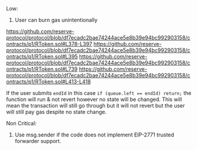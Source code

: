 Low:

1. User can burn gas unintentionally 

https://github.com/reserve-protocol/protocol/blob/df7ecadc2bae74244ace5e8b39e94bc992903158/contracts/p1/RToken.sol#L378-L397
https://github.com/reserve-protocol/protocol/blob/df7ecadc2bae74244ace5e8b39e94bc992903158/contracts/p1/RToken.sol#L395
https://github.com/reserve-protocol/protocol/blob/df7ecadc2bae74244ace5e8b39e94bc992903158/contracts/p1/RToken.sol#L739
https://github.com/reserve-protocol/protocol/blob/df7ecadc2bae74244ace5e8b39e94bc992903158/contracts/p1/RToken.sol#L413-L418

If the user submits `endId` in this case `if (queue.left == endId) return;` the function will run & not revert however no state will be changed. This will mean the transaction will still go through but it will not revert but the user will still pay gas despite no state change.

Non Critical:

1. Use msg.sender if the code does not implement EIP-2771 trusted forwarder support.



